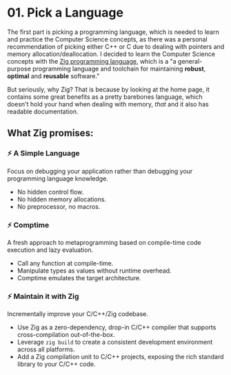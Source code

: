 # 01. Pick a Language

The first part is picking a programming language, which is needed to learn and practice the Computer Science concepts, as there was a personal recommendation of picking either C++ or C due to dealing with pointers and memory allocation/deallocation. I decided to learn the Computer Science concepts with the [Zig programming language](https://ziglang.org/),  which is a "a general-purpose programming language and toolchain for maintaining **robust**, **optimal** and **reusable** software."

But seriously, why Zig? That is because by looking at the home page, it contains some great benefits as a pretty barebones language, which doesn't hold your hand when dealing with memory, *that* and it also has readable documentation. 

## What Zig promises:
### ⚡ A Simple Language
Focus on debugging your application rather than debugging your programming language knowledge.
- No hidden control flow.
- No hidden memory allocations.
- No preprocessor, no macros.

### ⚡ Comptime
A fresh approach to metaprogramming based on compile-time code execution and lazy evaluation.
- Call any function at compile-time.
- Manipulate types as values without runtime overhead.
- Comptime emulates the target architecture.

### ⚡ Maintain it with Zig
Incrementally improve your C/C++/Zig codebase.
- Use Zig as a zero-dependency, drop-in C/C++ compiler that supports cross-compilation out-of-the-box.
- Leverage `zig build` to create a consistent development environment across all platforms.
- Add a Zig compilation unit to C/C++ projects, exposing the rich standard library to your C/C++ code.